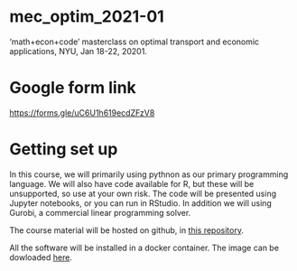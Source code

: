 # mec_optim_2021-01
‘math+econ+code’ masterclass on optimal transport and economic applications, NYU, Jan 18-22, 20201.

# Google form link
https://forms.gle/uC6U1h619ecdZFzV8

# Getting set up

In this course, we will primarily using pythnon as our primary programming language. We will also have code available for R, but these will be unsupported, so use at your own risk. The code will be presented using Jupyter notebooks, or you can run in RStudio. In addition we will using Gurobi, a commercial linear programming solver. 

The course material will be hosted on github, in [this repository](https://github.com/math-econ-code/mec_optim_2021-01). 

All the software will be installed in a docker container. The image can be dowloaded [here](https://hub.docker.com/repository/docker/alfredgalichon/mec_optim).
